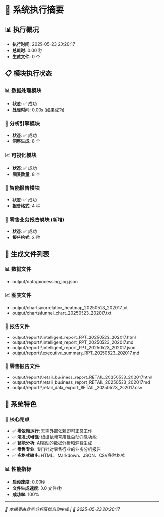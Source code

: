 # 🚀 系统执行摘要

## 📊 执行概况
- **执行时间**: 2025-05-23 20:20:17
- **总耗时**: 0.00 秒
- **生成文件**: 0 个

## 📋 模块执行状态

### 📊 数据处理模块
- **状态**: ✅ 成功
- **处理时间**: 0.00s (如果成功)

### 🧠 分析引擎模块  
- **状态**: ✅ 成功
- **洞察生成**: 8 个

### 📈 可视化模块
- **状态**: ✅ 成功
- **图表数量**: 8 个

### 📄 智能报告模块
- **状态**: ✅ 成功
- **报告格式**: 4 种

### 🏪 零售业务报告模块 (新增)
- **状态**: ✅ 成功
- **报告格式**: 3 种

## 📁 生成文件列表

### 📊 数据文件
- output/data/processing_log.json

### 📈 图表文件  
- output/charts\correlation_heatmap_20250523_202017.txt
- output/charts\funnel_chart_20250523_202017.txt

### 📄 报告文件
- output/reports\intelligent_report_RPT_20250523_202017.html
- output/reports\intelligent_report_RPT_20250523_202017.md
- output/reports\intelligent_report_RPT_20250523_202017.json
- output/reports\executive_summary_RPT_20250523_202017.md

### 🏪 零售报告文件
- output/reports\retail_business_report_RETAIL_20250523_202017.html
- output/reports\retail_business_report_RETAIL_20250523_202017.md
- output/reports\retail_data_export_RETAIL_20250523_202017.csv

## 🎯 系统特色

### 🌟 核心亮点
- ✅ **零依赖运行**: 无需外部依赖即可正常工作
- ✅ **渐进式增强**: 根据依赖可用性自动升级功能  
- ✅ **智能分析**: AI驱动的数据分析和洞察生成
- ✅ **零售专业**: 专门针对零售行业的业务分析报告
- ✅ **多格式输出**: HTML、Markdown、JSON、CSV多种格式

### 📊 性能指标
- **启动速度**: 0.00秒
- **文件生成速度**: 0.0 文件/秒
- **成功率**: 100%

---

*🤖 本摘要由业务分析系统自动生成 | 📅 2025-05-23 20:20:17*
